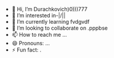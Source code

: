 - 👋 Hi, I’m Durachkovich)0)))777
- 👀 I’m interested in-|\/||
- 🌱 I’m currently learning fvdgvdf
- 💞️ I’m looking to collaborate on .pppbse
- 📫 How to reach me ...
- 😄 Pronouns: ...
- ⚡ Fun fact: .
<!--tdghhtrewgr
Durachkovich/Durachkovich is a ✨ special ✨ repository because its `README.md` (this file) appears on your GitHub profile.
You can click the Preview link to take a look at your changes.
--
